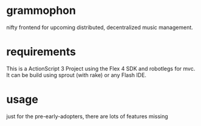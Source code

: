 grammophon
==========

nifty frontend for upcoming distributed, decentralized music management.

requirements
============

This is a ActionScript 3 Project using the Flex 4 SDK and robotlegs for mvc.
It can be build using sprout (with rake) or any Flash IDE.

usage
=====

just for the pre-early-adopters, there are lots of features missing
